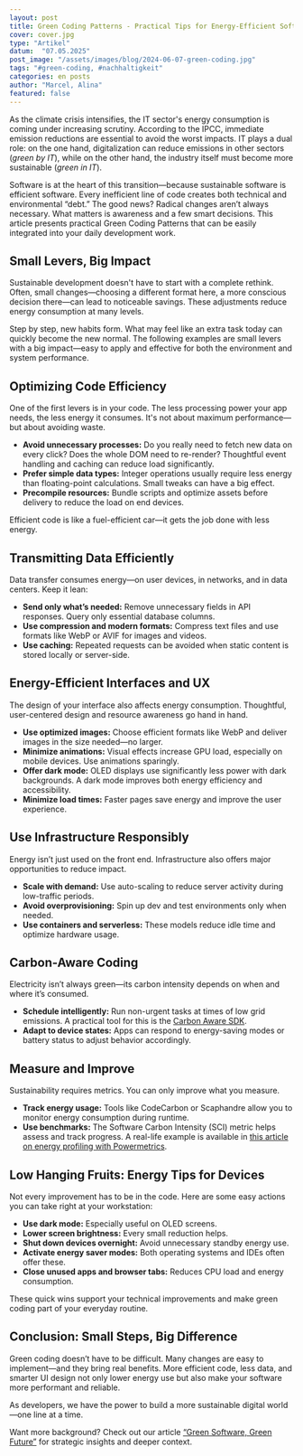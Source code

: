 ```yaml
---
layout: post
title: Green Coding Patterns - Practical Tips for Energy-Efficient Software
cover: cover.jpg
type: "Artikel"
datum:  "07.05.2025"
post_image: "/assets/images/blog/2024-06-07-green-coding.jpg"
tags: "#green-coding, #nachhaltigkeit"
categories: en posts
author: "Marcel, Alina"
featured: false
---
```


As the climate crisis intensifies, the IT sector's energy consumption is coming under increasing scrutiny. According to the IPCC, immediate emission reductions are essential to avoid the worst impacts. IT plays a dual role: on the one hand, digitalization can reduce emissions in other sectors (*green by IT*), while on the other hand, the industry itself must become more sustainable (*green in IT*).

Software is at the heart of this transition—because sustainable software is efficient software. Every inefficient line of code creates both technical and environmental “debt.” The good news? Radical changes aren’t always necessary. What matters is awareness and a few smart decisions. This article presents practical Green Coding Patterns that can be easily integrated into your daily development work.

## Small Levers, Big Impact

Sustainable development doesn't have to start with a complete rethink. Often, small changes—choosing a different format here, a more conscious decision there—can lead to noticeable savings. These adjustments reduce energy consumption at many levels.

Step by step, new habits form. What may feel like an extra task today can quickly become the new normal. The following examples are small levers with a big impact—easy to apply and effective for both the environment and system performance.

## Optimizing Code Efficiency

One of the first levers is in your code. The less processing power your app needs, the less energy it consumes. It's not about maximum performance—but about avoiding waste.

* **Avoid unnecessary processes:** Do you really need to fetch new data on every click? Does the whole DOM need to re-render? Thoughtful event handling and caching can reduce load significantly.
* **Prefer simple data types:** Integer operations usually require less energy than floating-point calculations. Small tweaks can have a big effect.
* **Precompile resources:** Bundle scripts and optimize assets before delivery to reduce the load on end devices.

Efficient code is like a fuel-efficient car—it gets the job done with less energy.

## Transmitting Data Efficiently

Data transfer consumes energy—on user devices, in networks, and in data centers. Keep it lean:

* **Send only what’s needed:** Remove unnecessary fields in API responses. Query only essential database columns.
* **Use compression and modern formats:** Compress text files and use formats like WebP or AVIF for images and videos.
* **Use caching:** Repeated requests can be avoided when static content is stored locally or server-side.

## Energy-Efficient Interfaces and UX

The design of your interface also affects energy consumption. Thoughtful, user-centered design and resource awareness go hand in hand.

* **Use optimized images:** Choose efficient formats like WebP and deliver images in the size needed—no larger.
* **Minimize animations:** Visual effects increase GPU load, especially on mobile devices. Use animations sparingly.
* **Offer dark mode:** OLED displays use significantly less power with dark backgrounds. A dark mode improves both energy efficiency and accessibility.
* **Minimize load times:** Faster pages save energy and improve the user experience.

## Use Infrastructure Responsibly

Energy isn’t just used on the front end. Infrastructure also offers major opportunities to reduce impact.

* **Scale with demand:** Use auto-scaling to reduce server activity during low-traffic periods.
* **Avoid overprovisioning:** Spin up dev and test environments only when needed.
* **Use containers and serverless:** These models reduce idle time and optimize hardware usage.

## Carbon-Aware Coding

Electricity isn’t always green—its carbon intensity depends on when and where it’s consumed.

* **Schedule intelligently:** Run non-urgent tasks at times of low grid emissions. A practical tool for this is the [Carbon Aware SDK](https://github.com/Green-Software-Foundation/carbon-aware-sdk).
* **Adapt to device states:** Apps can respond to energy-saving modes or battery status to adjust behavior accordingly.

## Measure and Improve

Sustainability requires metrics. You can only improve what you measure.

* **Track energy usage:** Tools like CodeCarbon or Scaphandre allow you to monitor energy consumption during runtime.
* **Use benchmarks:** The Software Carbon Intensity (SCI) metric helps assess and track progress. A real-life example is available in [this article on energy profiling with Powermetrics](https://mehrwert.tech/powermetrics).

## Low Hanging Fruits: Energy Tips for Devices

Not every improvement has to be in the code. Here are some easy actions you can take right at your workstation:

* **Use dark mode:** Especially useful on OLED screens.
* **Lower screen brightness:** Every small reduction helps.
* **Shut down devices overnight:** Avoid unnecessary standby energy use.
* **Activate energy saver modes:** Both operating systems and IDEs often offer these.
* **Close unused apps and browser tabs:** Reduces CPU load and energy consumption.

These quick wins support your technical improvements and make green coding part of your everyday routine.

## Conclusion: Small Steps, Big Difference

Green coding doesn’t have to be difficult. Many changes are easy to implement—and they bring real benefits. More efficient code, less data, and smarter UI design not only lower energy use but also make your software more performant and reliable.

As developers, we have the power to build a more sustainable digital world—one line at a time.

Want more background? Check out our article [“Green Software, Green Future”](https://mehrwert.tech/green-coding) for strategic insights and deeper context.
